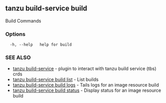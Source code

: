 ## tanzu build-service build

Build Commands

### Options

```
  -h, --help   help for build
```

### SEE ALSO

* [tanzu build-service](tanzu_build-service.md)	 - plugin to interact with tanzu build service (tbs) crds
* [tanzu build-service build list](tanzu_build-service_build_list.md)	 - List builds
* [tanzu build-service build logs](tanzu_build-service_build_logs.md)	 - Tails logs for an image resource build
* [tanzu build-service build status](tanzu_build-service_build_status.md)	 - Display status for an image resource build

